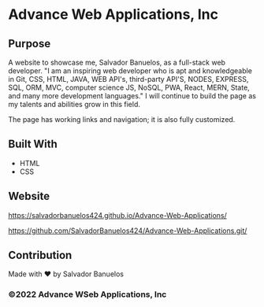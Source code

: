 # Advance Web Applications, Inc

## Purpose
A website to showcase me, Salvador Banuelos, as a full-stack web developer.  "I am an inspiring web developer who is apt and knowledgeable in Git, CSS, HTML, JAVA, WEB API's, third-party API'S, NODES, EXPRESS, SQL, ORM, MVC, computer science JS, NoSQL, PWA, React, MERN, State, and many more development languages."  I will continue to build the page as my talents and abilities grow in this field.

The page has working links and navigation; it is also fully customized. 

## Built With
* HTML
* CSS

## Website
https://salvadorbanuelos424.github.io/Advance-Web-Applications/

https://github.com/SalvadorBanuelos424/Advance-Web-Applications.git/

## Contribution
Made with ❤️ by Salvador Banuelos

### ©️2022 Advance WSeb Applications, Inc 